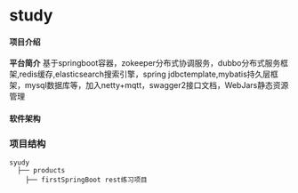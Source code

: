 # study

#### 项目介绍
**平台简介**
基于springboot容器，zokeeper分布式协调服务，dubbo分布式服务框架,redis缓存,elasticsearch搜索引擎，spring jdbctemplate,mybatis持久层框架，mysql数据库等，加入netty+mqtt，swagger2接口文档，WebJars静态资源管理

#### 软件架构

### 项目结构
```
syudy  
  ├── products 
  	├── firstSpringBoot rest练习项目


